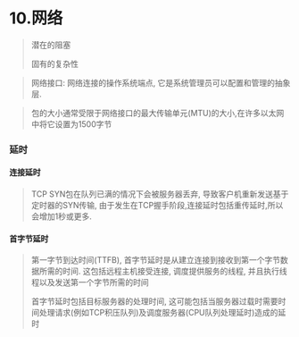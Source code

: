# 10.网络

> 潜在的阻塞
>
> 固有的复杂性

> 网络接口: 网络连接的操作系统端点, 它是系统管理员可以配置和管理的抽象层.

> 包的大小通常受限于网络接口的最大传输单元(MTU)的大小,在许多以太网中将它设置为1500字节

### 延时

#### 连接延时

> TCP SYN包在队列已满的情况下会被服务器丢弃, 导致客户机重新发送基于定时器的SYN传输, 由于发生在TCP握手阶段,连接延时包括重传延时,所以会增加1秒或更多.

#### 首字节延时

> 第一字节到达时间(TTFB), 首字节延时是从建立连接到接收到第一个字节数据所需的时间. 这包括远程主机接受连接, 调度提供服务的线程, 并且执行线程以及发送第一个字节所需的时间
>
> 首字节延时包括目标服务器的处理时间, 这可能包括当服务器过载时需要时间处理请求(例如TCP积压队列)及调度服务器(CPU队列处理延时)造成的延时